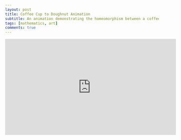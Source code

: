 ```yaml
---
layout: post
title: Coffee Cup to Doughnut Animation
subtitle: An animation demonstrating the homeomorphism between a coffee mug and a doughnut.
tags: [mathematics, art]
comments: true
---
```


<center>
<iframe width="560" height="315" src="https://www.youtube.com/embed/XwIhokjgho8" frameborder="0" allow="accelerometer; autoplay; encrypted-media; gyroscope; picture-in-picture" allowfullscreen></iframe>
<center>
